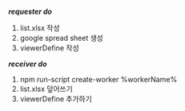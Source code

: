 ***requester do***

1. list.xlsx 작성
2. google spread sheet 생성
3. viewerDefine 작성

***receiver do***

1. npm run-script create-worker %workerName%
2. list.xlsx 덮어쓰기
3. viewerDefine 추가하기

